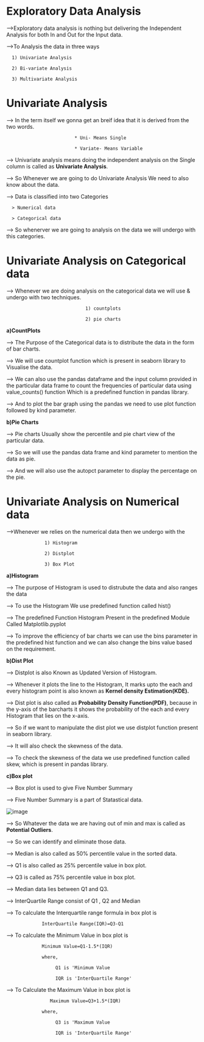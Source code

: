 # Exploratory Data Analysis
-->Exploratory data analysis is nothing but delivering the Independent Analysis for both In and Out for the Input data.

-->To Analysis the data in three ways

      1) Univariate Analysis

      2) Bi-variate Analysis

      3) Multivariate Analysis

# Univariate Analysis
--> In the term itself we gonna get an breif idea that it is derived from the two words.

                             * Uni- Means Single
                             
                             * Variate- Means Variable

--> Univariate analysis means doing the independent analysis on the Single column is called as **Univariate Analysis**.

--> So Whenever we are going to do Univariate Analysis We need to also know about the data.

--> Data is classified into two Categories 

      > Numerical data

      > Categorical data

 --> So whenerver we are going to analysis on the data we will undergo with this categories.


# Univariate Analysis on Categorical data
--> Whenever we are doing analysis on the categorical data we will use & undergo with two techniques.

                                 1) countplots

                                 2) pie charts
      
**a)CountPlots**

--> The Purpose of the Categorical data is to distribute the data in the form of bar charts.

--> We will use countplot function which is present in seaborn library to Visualise the data.

--> We can also use the pandas dataframe and the input column provided in the particular data frame to count the frequencies of particular data using value_counts() function Which is a predefined function in pandas library.

--> And to plot the bar graph using the pandas we need to use plot function followed by kind parameter.

**b)Pie Charts**

--> Pie charts Usually show the percentile and pie chart view of the particular data.

--> So we will use the pandas data frame and kind parameter to mention the data as pie.

--> And we will also use the autopct parameter to display the percentage on the pie.

# Univariate Analysis on Numerical data
-->Whenever we relies on the numerical data then we undergo with the 

                  1) Histogram

                  2) Distplot

                  3) Box Plot

**a)Histogram**

--> The purpose of Histogram is used to distrubute the data and also ranges the data

--> To use the Histogram We use predefined function called hist()

--> The predefined Function Histogram Present in the predefined Module Called Matplotlib.pyplot

--> To improve the efficiency of bar charts we can use the bins parameter in the predefined hist function and we can also change the bins value based on the requirement.

**b)Dist Plot**

--> Distplot is also Known as Updated Version of Histogram.

--> Whenever it plots the line to the Histogram, It marks upto the each and every histogram point is also known as **Kernel density Estimation(KDE).**

--> Dist plot is also called as **Probability Density Function(PDF)**, because in the y-axis of the barcharts it shows the probability of the each and every Histogram that lies on the x-axis.

--> So if we want to manipulate the dist plot we use distplot function present in seaborn library.

--> It will also check the skewness of the data.

--> To check the skewness of the data we use predefined function called skew, which is present in pandas library.

**c)Box plot**

--> Box plot is used to give Five Number Summary 

--> Five Number Summary is a part of Statastical data.

![image](https://github.com/mudith-nahata/EDA-Using-Univariate-Analysis/assets/96544398/ea3ba7c9-64b6-44e1-8314-ac5a6bd9de05)


--> So Whatever the data we are having out of min and max is called as **Potential Outliers**.

--> So we can identify and eliminate those data.

--> Median is also called as 50% percentile value in the sorted data.

--> Q1 is also called as 25% percentile value in box plot.

--> Q3 is called as 75% percentile value in box plot.

--> Median data lies between Q1 and Q3.

--> InterQuartile Range consist of Q1 , Q2 and Median 

--> To calculate the Interquartile range formula in box plot is 

                 InterQuartile Range(IQR)=Q3-Q1

--> To calculate the Minimum Value in box plot is

                 Minimum Value=Q1-1.5*(IQR)
                 
                 where,

                      Q1 is 'Minimum Value

                      IQR is 'InterQuartile Range'
                      

--> To Calculate the Maximum Value in box plot is

                    Maximum Value=Q3+1.5*(IQR)
                 
                 where,

                      Q3 is 'Maximum Value

                      IQR is 'InterQuartile Range'
                   




                             
